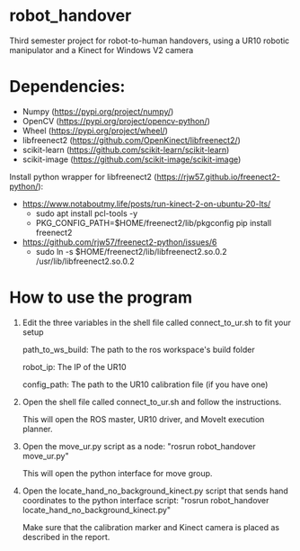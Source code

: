 # robot_handover
Third semester project for robot-to-human handovers, using a UR10 robotic manipulator and a Kinect for Windows V2 camera




# Dependencies:
- Numpy (https://pypi.org/project/numpy/)
- OpenCV (https://pypi.org/project/opencv-python/)
- Wheel (https://pypi.org/project/wheel/)
- libfreenect2 (https://github.com/OpenKinect/libfreenect2/)
- scikit-learn (https://github.com/scikit-learn/scikit-learn)
- scikit-image (https://github.com/scikit-image/scikit-image)

Install python wrapper for libfreenect2 (https://rjw57.github.io/freenect2-python/):
- https://www.notaboutmy.life/posts/run-kinect-2-on-ubuntu-20-lts/
  * sudo apt install pcl-tools -y
  * PKG_CONFIG_PATH=$HOME/freenect2/lib/pkgconfig pip install freenect2
- https://github.com/rjw57/freenect2-python/issues/6
  * sudo ln -s $HOME/freenect2/lib/libfreenect2.so.0.2 /usr/lib/libfreenect2.so.0.2




# How to use the program

1. Edit the three variables in the shell file called connect_to_ur.sh to fit your setup

    path_to_ws_build: The path to the ros workspace's build folder
    
    robot_ip: The IP of the UR10
    
    config_path: The path to the UR10 calibration file (if you have one)
    

2. Open the shell file called connect_to_ur.sh and follow the instructions.

    This will open the ROS master, UR10 driver, and MoveIt execution planner.

3. Open the move_ur.py script as a node: "rosrun robot_handover move_ur.py"

    This will open the python interface for move group.

4. Open the locate_hand_no_background_kinect.py script that sends hand coordinates to the python interface script: "rosrun robot_handover locate_hand_no_background_kinect.py"

    Make sure that the calibration marker and Kinect camera is placed as described in the report.
